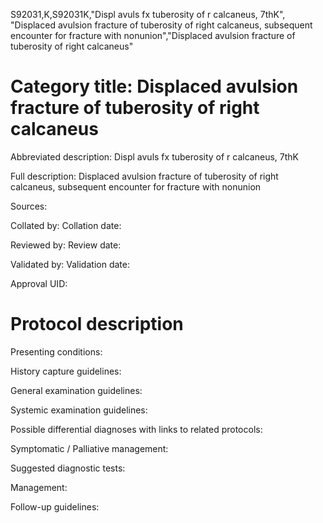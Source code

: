 S92031,K,S92031K,"Displ avuls fx tuberosity of r calcaneus, 7thK", "Displaced avulsion fracture of tuberosity of right calcaneus, subsequent encounter for fracture with nonunion","Displaced avulsion fracture of tuberosity of right calcaneus"
# Category title: Displaced avulsion fracture of tuberosity of right calcaneus

Abbreviated description: Displ avuls fx tuberosity of r calcaneus, 7thK

Full description: Displaced avulsion fracture of tuberosity of right calcaneus, subsequent encounter for fracture with nonunion

Sources:

Collated by:
Collation date:

Reviewed by:
Review date:

Validated by:
Validation date:

Approval UID:

# Protocol description

Presenting conditions:

History capture guidelines:

General examination guidelines:

Systemic examination guidelines:

Possible differential diagnoses with links to related protocols:

Symptomatic / Palliative management:

Suggested diagnostic tests:

Management:

Follow-up guidelines:
